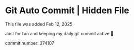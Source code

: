 # Git Auto Commit | Hidden File

This file was added Feb 12, 2025

Just for fun and keeping my daily git commit active 🤪

commit number: 374107
